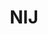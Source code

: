 ---
# This topic lives at
# https://digital.gov/topics/nij

# Topic Title
title: "NIJ"

# description — keep it short and clear
# summary: ""

# Weight
weight: 1

# For more information on managing topics,
# see https://github.com/GSA/digitalgov.gov/wiki/topics
---